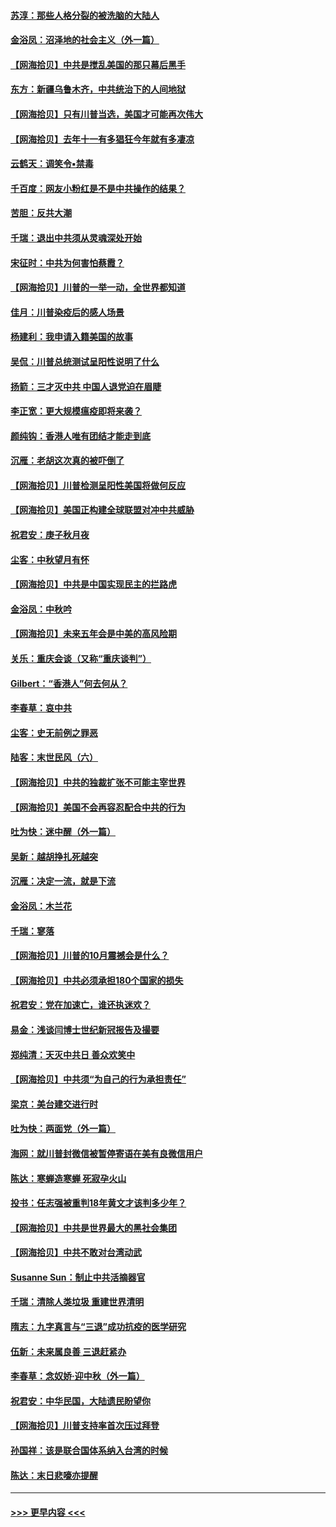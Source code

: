 #### [苏淳：那些人格分裂的被洗脑的大陆人](../pages/nsc993/n12467858.md?t=10112351) 
#### [金浴凤：沼泽地的社会主义（外一篇）](../pages/nsc993/n12467792.md?t=10112351) 
#### [【网海拾贝】中共是搅乱美国的那只幕后黑手](../pages/nsc993/n12467700.md?t=10112351) 
#### [东方：新疆乌鲁木齐，中共统治下的人间地狱](../pages/nsc993/n12466075.md?t=10112351) 
#### [【网海拾贝】只有川普当选，美国才可能再次伟大](../pages/nsc993/n12466013.md?t=10112351) 
#### [【网海拾贝】去年十一有多猖狂今年就有多凄凉](../pages/nsc993/n12463649.md?t=10112351) 
#### [云鹤天：调笑令▪禁毒](../pages/nsc993/n12462975.md?t=10112351) 
#### [千百度：网友小粉红是不是中共操作的结果？](../pages/nsc993/n12461025.md?t=10112351) 
#### [苦胆：反共大潮](../pages/nsc993/n12459469.md?t=10112351) 
#### [千瑞：退出中共须从灵魂深处开始](../pages/nsc993/n12459437.md?t=10112351) 
#### [宋征时：中共为何害怕蔡霞？](../pages/nsc993/n12459097.md?t=10112351) 
#### [【网海拾贝】川普的一举一动，全世界都知道](../pages/nsc993/n12458825.md?t=10112351) 
#### [佳月：川普染疫后的感人场景](../pages/nsc993/n12456994.md?t=10112351) 
#### [杨建利：我申请入籍美国的故事](../pages/nsc993/n12455635.md?t=10112351) 
#### [吴侃：川普总统测试呈阳性说明了什么](../pages/nsc993/n12451869.md?t=10112351) 
#### [扬箭：三才灭中共 中国人退党迫在眉睫](../pages/nsc993/n12451842.md?t=10112351) 
#### [李正宽：更大规模瘟疫即将来袭？](../pages/nsc993/n12451455.md?t=10112351) 
#### [颜纯钩：香港人唯有团结才能走到底](../pages/nsc993/n12450870.md?t=10112351) 
#### [沉雁：老胡这次真的被吓倒了](../pages/nsc993/n12449796.md?t=10112351) 
#### [【网海拾贝】川普检测呈阳性美国将做何反应](../pages/nsc993/n12449042.md?t=10112351) 
#### [【网海拾贝】美国正构建全球联盟对冲中共威胁](../pages/nsc993/n12446580.md?t=10112351) 
#### [祝君安：庚子秋月夜](../pages/nsc993/n12445870.md?t=10112351) 
#### [尘客：中秋望月有怀](../pages/nsc993/n12444632.md?t=10112351) 
#### [【网海拾贝】中共是中国实现民主的拦路虎](../pages/nsc993/n12443573.md?t=10112351) 
#### [金浴凤：中秋吟](../pages/nsc993/n12441773.md?t=10112351) 
#### [【网海拾贝】未来五年会是中美的高风险期](../pages/nsc993/n12440760.md?t=10112351) 
#### [关乐：重庆会谈（又称“重庆谈判”）](../pages/nsc993/n12437525.md?t=10112351) 
#### [Gilbert：“香港人”何去何从？](../pages/nsc993/n12435894.md?t=10112351) 
#### [李春草：哀中共](../pages/nsc993/n12435874.md?t=10112351) 
#### [尘客：史无前例之罪恶](../pages/nsc993/n12435762.md?t=10112351) 
#### [陆客：末世民风（六）](../pages/nsc993/n12435354.md?t=10112351) 
#### [【网海拾贝】中共的独裁扩张不可能主宰世界](../pages/nsc993/n12435151.md?t=10112351) 
#### [【网海拾贝】美国不会再容忍配合中共的行为](../pages/nsc993/n12433808.md?t=10112351) 
#### [吐为快：迷中醒（外一篇）](../pages/nsc993/n12433585.md?t=10112351) 
#### [吴新：越胡挣扎死越突](../pages/nsc993/n12433562.md?t=10112351) 
#### [沉雁：决定一流，就是下流](../pages/nsc993/n12432128.md?t=10112351) 
#### [金浴凤：木兰花](../pages/nsc993/n12432124.md?t=10112351) 
#### [千瑞：寥落](../pages/nsc993/n12432071.md?t=10112351) 
#### [【网海拾贝】川普的10月震撼会是什么？](../pages/nsc993/n12431624.md?t=10112351) 
#### [【网海拾贝】中共必须承担180个国家的损失](../pages/nsc993/n12428893.md?t=10112351) 
#### [祝君安：党在加速亡，谁还执迷欢？](../pages/nsc993/n12428652.md?t=10112351) 
#### [易金：浅谈闫博士世纪新冠报告及撮要](../pages/nsc993/n12426822.md?t=10112351) 
#### [郑纯清：天灭中共日 善众欢笑中](../pages/nsc993/n12426784.md?t=10112351) 
#### [【网海拾贝】中共须“为自己的行为承担责任”](../pages/nsc993/n12426067.md?t=10112351) 
#### [梁京：美台建交进行时](../pages/nsc993/n12424066.md?t=10112351) 
#### [吐为快：两面党（外一篇）](../pages/nsc993/n12424043.md?t=10112351) 
#### [海网：就川普封微信被暂停寄语在美有良微信用户](../pages/nsc993/n12424021.md?t=10112351) 
#### [陈达：寒蝉造寒蝉 死寂孕火山](../pages/nsc993/n12423958.md?t=10112351) 
#### [投书：任志强被重判18年黄文才该判多少年？](../pages/nsc993/n12423672.md?t=10112351) 
#### [【网海拾贝】中共是世界最大的黑社会集团](../pages/nsc993/n12423543.md?t=10112351) 
#### [【网海拾贝】中共不敢对台湾动武](../pages/nsc993/n12421418.md?t=10112351) 
#### [Susanne Sun：制止中共活摘器官](../pages/nsc993/n12419654.md?t=10112351) 
#### [千瑞：清除人类垃圾 重建世界清明](../pages/nsc993/n12419414.md?t=10112351) 
#### [隋志：九字真言与“三退”成功抗疫的医学研究](../pages/nsc993/n12419248.md?t=10112351) 
#### [伍新：未来属良善 三退赶紧办](../pages/nsc993/n12418496.md?t=10112351) 
#### [李春草：念奴娇·迎中秋（外一篇）](../pages/nsc993/n12418465.md?t=10112351) 
#### [祝君安：中华民国，大陆遗民盼望你](../pages/nsc993/n12418089.md?t=10112351) 
#### [【网海拾贝】川普支持率首次压过拜登](../pages/nsc993/n12418050.md?t=10112351) 
#### [孙国祥：该是联合国体系纳入台湾的时候](../pages/nsc993/n12417369.md?t=10112351) 
#### [陈达：末日悲嚎亦提醒](../pages/nsc993/n12416736.md?t=10112351) 

----
#### [ >>> 更早内容 <<< ](../indexes/nsc993-earlier.md)
